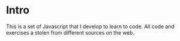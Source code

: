 Intro
======
This is a set of Javascript that I develop to learn to code. 
All code and exercises a stolen from different sources on the web.